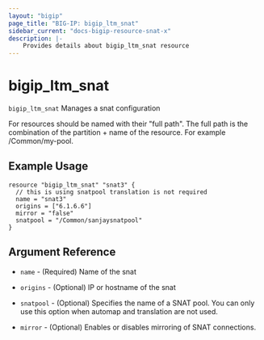 ```yaml
---
layout: "bigip"
page_title: "BIG-IP: bigip_ltm_snat"
sidebar_current: "docs-bigip-resource-snat-x"
description: |-
    Provides details about bigip_ltm_snat resource
---
```


# bigip\_ltm\_snat

`bigip_ltm_snat` Manages a snat configuration

For resources should be named with their "full path". The full path is the combination of the partition + name of the resource. For example /Common/my-pool.


## Example Usage


```hcl
resource "bigip_ltm_snat" "snat3" {
  // this is using snatpool translation is not required
  name = "snat3"
  origins = ["6.1.6.6"]
  mirror = "false"
  snatpool = "/Common/sanjaysnatpool"
}

```      

## Argument Reference

* `name` - (Required) Name of the snat

* `origins` - (Optional) IP or hostname of the snat

* `snatpool` - (Optional) Specifies the name of a SNAT pool. You can only use this option when automap and translation are not used.

* `mirror` - (Optional) Enables or disables mirroring of SNAT connections.
